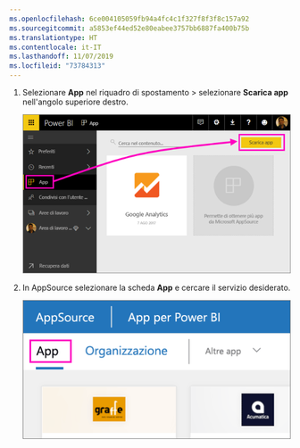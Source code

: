 ```yaml
---
ms.openlocfilehash: 6ce004105059fb94a4fc4c1f327f8f3f8c157a92
ms.sourcegitcommit: a5853ef44ed52e80eabee3757bb6887fa400b75b
ms.translationtype: HT
ms.contentlocale: it-IT
ms.lasthandoff: 11/07/2019
ms.locfileid: "73784313"
---
```

1. Selezionare **App** nel riquadro di spostamento > selezionare **Scarica app** nell'angolo superiore destro.
   
     ![Icona Scarica app](./media/powerbi-service-apps-get-more-apps/power-bi-service-apps-get-apps-1-app-line.png)
2. In AppSource selezionare la scheda **App** e cercare il servizio desiderato.
   
    ![Scheda App in AppSource](./media/powerbi-service-apps-get-more-apps/power-bi-appsource-apps.png)

